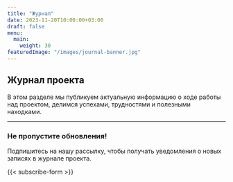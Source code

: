 ```yaml
---
title: "Журнал"
date: 2023-11-20T10:00:00+03:00
draft: false
menu:
  main:
    weight: 30
featuredImage: "/images/journal-banner.jpg"
---
```


## Журнал проекта

В этом разделе мы публикуем актуальную информацию о ходе работы над проектом, делимся успехами, трудностями и полезными находками.

---

### Не пропустите обновления!

Подпишитесь на нашу рассылку, чтобы получать уведомления о новых записях в журнале проекта.

{{< subscribe-form >}} 